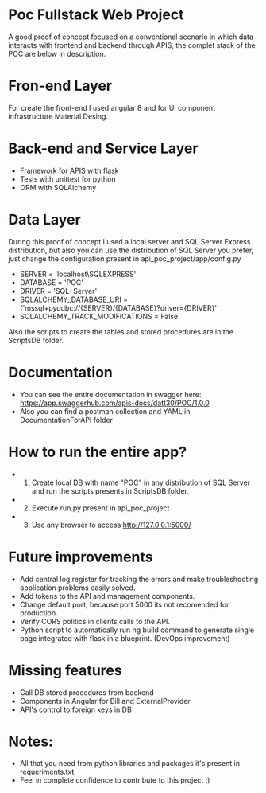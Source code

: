 # Poc Fullstack Web Project
A good proof of concept focused on a conventional scenario in which data interacts with frontend and backend through APIS, the complet stack of the POC are below in description.

# Fron-end Layer
For create the front-end I used angular 8 and for UI component infrastructure Material Desing.

# Back-end and Service Layer
- Framework for APIS with flask
- Tests with unittest for python
- ORM with SQLAlchemy

# Data Layer
During this proof of concept I used a local server and SQL Server Express distribution, but also you can use the distribution of SQL Server you prefer, just change the configuration present in
api_poc_project/app/config.py

- SERVER = 'localhost\SQLEXPRESS'
- DATABASE = 'POC'
- DRIVER = 'SQL+Server'
- SQLALCHEMY_DATABASE_URI = f'mssql+pyodbc://{SERVER}/{DATABASE}?driver={DRIVER}'
- SQLALCHEMY_TRACK_MODIFICATIONS = False

Also the scripts to create the tables and stored procedures are in the ScriptsDB folder.

# Documentation
- You can see the entire documentation in swagger here: https://app.swaggerhub.com/apis-docs/datt30/POC/1.0.0
- Also you can find a postman collection and YAML in DocumentationForAPI folder

# How to run the entire app?
- 1) Create local DB with name "POC" in any distribution of SQL Server and run the scripts presents in ScriptsDB folder.
- 2) Execute run.py present in api_poc_project
- 3) Use any browser to access http://127.0.0.1:5000/

# Future improvements
- Add central log register for tracking the errors and make troubleshooting application problems easily solved.
- Add tokens to the API and management components.
- Change default port, because port 5000 its not recomended for production.
- Verify CORS politics in clients calls to the API.
- Python script to automatically run ng build command to generate single page integrated with flask in a blueprint. (DevOps improvement)

# Missing features
- Call DB stored procedures from backend
- Components in Angular for Bill and ExternalProvider
- API's control to foreign keys in DB

# Notes:
- All that you need from python libraries and packages it's present in requeriments.txt
- Feel in complete confidence to contribute to this project :)
